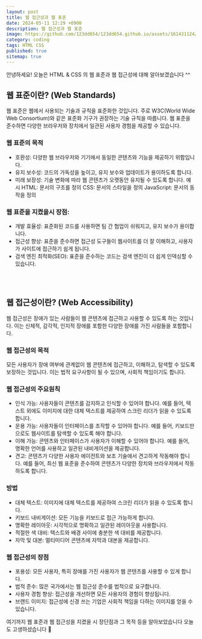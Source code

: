 ```yaml
---
layout: post
title: 웹 접근성과 웹 표준
date: 2024-05-11 12:29 +0900
description: 웹 접근성과 웹 표준
image: https://github.com/123dd654/123dd654.github.io/assets/161431124/c0d2c6f6-030e-48d8-a796-c1ff3a31b675
category: coding
tags: HTML CSS
published: true
sitemap: true
---
```


안녕하세요!
오늘은 HTML & CSS 의 웹 표준과 웹 접근성에 대해 알아보겠습니다 ^^

## 웹 표준이란? (Web Standards)
웹 표준은 웹에서 사용되는 기술과 규칙을 표준화한 것입니다.
주로 W3C(World Wide Web Consortium)와 같은 표준화 기구가 권장하는 기술 규칙을 따릅니다.
웹 표준을 준수하면 다양한 브라우저와 장치에서 일관된 사용자 경험을 제공할 수 있습니다.

### 웹 표준의 목적

* 호환성: 다양한 웹 브라우저와 기기에서 동일한 콘텐츠와 기능을 제공하기 위함입니다.
* 유지 보수성: 코드의 가독성을 높이고, 유지 보수와 업데이트가 용이하도록 합니다.
* 미래 보장성: 기술 변화에 따라 웹 콘텐츠가 오랫동안 유지될 수 있도록 합니다.
예시
HTML: 문서의 구조를 정의
CSS: 문서의 스타일을 정의
JavaScript: 문서의 동작을 정의

### 웹 표준을 지켰을시 장점:

* 개발 효율성: 표준화된 코드를 사용하면 팀 간 협업이 쉬워지고, 유지 보수가 용이합니다.
* 접근성 향상: 표준을 준수하면 접근성 도구들이 웹사이트를 더 잘 이해하고, 사용자가 사이트에 접근하기 쉽게 됩니다.
* 검색 엔진 최적화(SEO): 표준을 준수하는 코드는 검색 엔진이 더 쉽게 인덱싱할 수 있습니다.

<br />
<br />

## 웹 접근성이란? (Web Accessibility)
웹 접근성은 장애가 있는 사람들이 웹 콘텐츠에 접근하고 사용할 수 있도록 하는 것입니다.
이는 신체적, 감각적, 인지적 장애를 포함한 다양한 장애를 가진 사람들을 포함합니다.

### 웹 접근성의 목적
모든 사용자가 장애 여부에 관계없이 웹 콘텐츠에 접근하고, 이해하고, 탐색할 수 있도록 보장하는 것입니다.
이는 법적 요구사항이 될 수 있으며, 사회적 책임이기도 합니다.

### 웹 접근성의 주요원칙

* 인식 가능: 사용자들이 콘텐츠를 감지하고 인식할 수 있어야 합니다. 예를 들어, 텍스트 외에도 이미지에 대한 대체 텍스트를 제공하여 스크린 리더가 읽을 수 있도록 합니다.
* 운용 가능: 사용자들이 인터페이스를 조작할 수 있어야 합니다. 예를 들어, 키보드만으로도 웹사이트를 탐색할 수 있도록 해야 합니다.
* 이해 가능: 콘텐츠와 인터페이스가 사용자가 이해할 수 있어야 합니다. 예를 들어, 명확한 언어를 사용하고 일관된 내비게이션을 제공합니다.
* 견고: 콘텐츠가 다양한 사용자 에이전트와 보조 기술에서 견고하게 작동해야 합니다. 예를 들어, 최신 웹 표준을 준수하여 콘텐츠가 다양한 장치와 브라우저에서 작동하도록 합니다.

### 방법

* 대체 텍스트: 이미지에 대체 텍스트를 제공하여 스크린 리더가 읽을 수 있도록 합니다.
* 키보드 내비게이션: 모든 기능을 키보드로 접근 가능하게 합니다.
* 명확한 레이아웃: 시각적으로 명확하고 일관된 레이아웃을 사용합니다.
* 적절한 색 대비: 텍스트와 배경 사이에 충분한 색 대비를 제공합니다.
* 자막 및 대본: 멀티미디어 콘텐츠에 자막과 대본을 제공합니다.

### 웹 접근성의 장점

* 포용성: 모든 사용자, 특히 장애를 가진 사용자가 웹 콘텐츠를 사용할 수 있게 합니다.
* 법적 준수: 많은 국가에서는 웹 접근성 준수를 법적으로 요구합니다.
* 사용자 경험 향상: 접근성을 개선하면 모든 사용자의 경험이 향상됩니다.
* 브랜드 이미지: 접근성에 신경 쓰는 기업은 사회적 책임을 다하는 이미지를 얻을 수 있습니다.


여기까지 웹 표준과 웹 접근성을 지켰을 시 장단점과 그 목적 등을 알아보았습니다 
오늘도 고생하셨습니다 🍞






